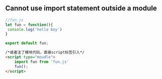 ##  Cannot use import statement outside a module

```js
//fun.js
let fun = function(){
 console.log('hello boy')
}

export default fun;
```

```html
/*或者注了模块代码，直接script标签引入*/
<script type="moudle">
	import fun from 'fun.js'
	fun();
</script>
```

